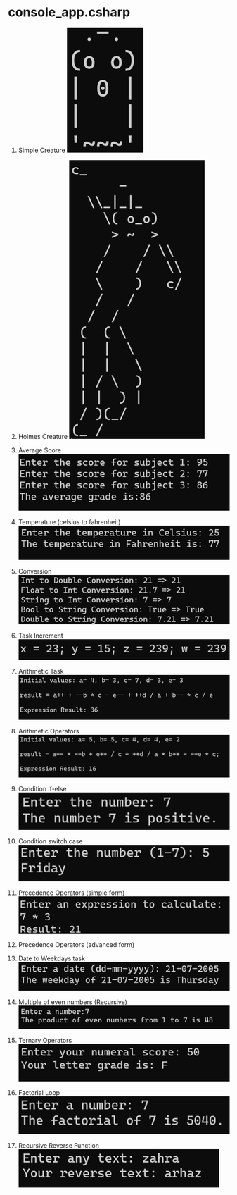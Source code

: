 # console_app.csharp

1. Simple Creature
![Simple Creature](simplecreature.png)

2. Holmes Creature
![Holmes Creature](holmescreature.png)

3. Average Score 
![Average Score](average.png)

4. Temperature (celsius to fahrenheit)
![Temperature](temperature.png)

5. Conversion
![Conversion](conversion.png)

6. Task Increment
![Increment](taskincrement.png)

7. Arithmetic Task
![Arithmetic](arithmetictask.png)

8. Arithmetic Operators
![Arithmetic Operators](arithmeticoperators.png)

9. Condition if-else
![condition if else](conditionifelse.png)

10. Condition switch case
![conditionswitch](conditionswitch.png)

11. Precedence Operators (simple form)
![Simple Calculator](precedenceoperators.png)

12. Precedence Operators (advanced form)


13. Date to Weekdays task
![Date to Weekdays](datetoweekdays.png)

14. Multiple of even numbers (Recursive)
![Multiple of even numbers](multiplyeven.png)

15. Ternary Operators
![Ternary Operator](ternaryoperator.png)

16. Factorial Loop
![Factorial loop](factorialloop.png)

17. Recursive Reverse Function
![Reverse function](reversefunction.png)
